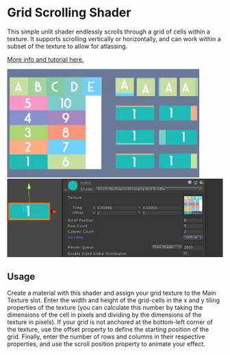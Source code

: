 # Grid Scrolling Shader
This simple unlit shader endlessly scrolls through a grid of cells within a texture. It supports scrolling vertically or horizontally, and can work within a subset of the texture to allow for atlassing.

[More info and tutorial here.](https://www.grizzly-machine.com/entries/tutorial-looped-grid-scrolling-shader)

![](gifs/GridScroller_half.gif)
![](gifs/Bidirectional.gif)

## Usage
Create a material with this shader and assign your grid texture to the Main Texture slot. Enter the width and height of the grid-cells in the x and y tiling properties of the texture (you can calculate this number by taking the dimensions of the cell in pixels and dividing by the dimensions of the texture in pixels). If your grid is not anchored at the bottom-left corner of the texture, use the offset property to define the starting position of the grid. Finally, enter the number of rows and columns in their respective properties, and use the scroll position property to animate your effect.
